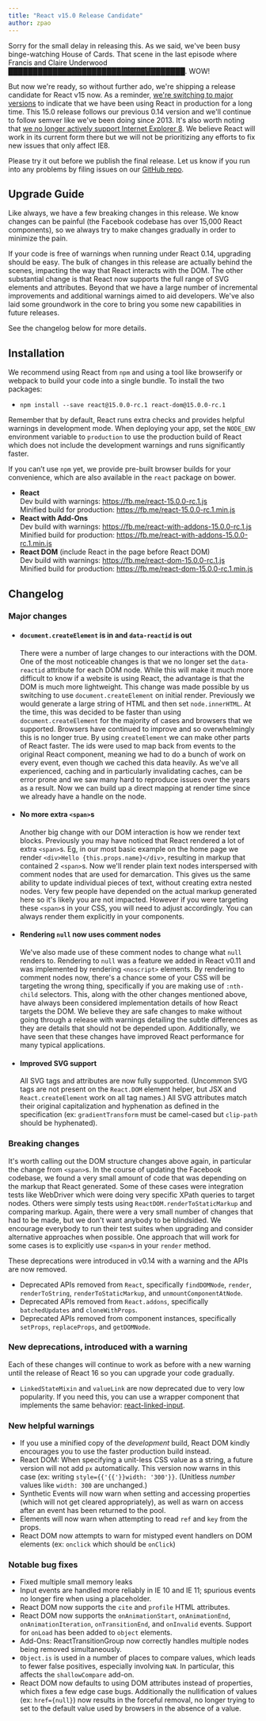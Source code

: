 ```yaml
---
title: "React v15.0 Release Candidate"
author: zpao
---
```


Sorry for the small delay in releasing this. As we said, we've been busy binge-watching House of Cards. That scene in the last episode where Francis and Claire Underwood <abbr title="You didn't think we would actually spoil anything did you?">████████████████████████████████████</abbr>. WOW!

But now we're ready, so without further ado, we're shipping a release candidate for React v15 now. As a reminder, [we're switching to major versions](/react/blog/2016/02/19/new-versioning-scheme.html) to indicate that we have been using React in production for a long time. This 15.0 release follows our previous 0.14 version and we'll continue to follow semver like we've been doing since 2013. It's also worth noting that [we no longer actively support Internet Explorer 8](/react/blog/2016/01/12/discontinuing-ie8-support.html). We believe React will work in its current form there but we will not be prioritizing any efforts to fix new issues that only affect IE8.

Please try it out before we publish the final release. Let us know if you run into any problems by filing issues on our [GitHub repo](https://github.com/facebook/react).

## Upgrade Guide

Like always, we have a few breaking changes in this release. We know changes can be painful (the Facebook codebase has over 15,000 React components), so we always try to make changes gradually in order to minimize the pain.

If your code is free of warnings when running under React 0.14, upgrading should be easy. The bulk of changes in this release are actually behind the scenes, impacting the way that React interacts with the DOM. The other substantial change is that React now supports the full range of SVG elements and attributes. Beyond that we have a large number of incremental improvements and additional warnings aimed to aid developers. We've also laid some groundwork in the core to bring you some new capabilities in future releases.

See the changelog below for more details.

## Installation

We recommend using React from `npm` and using a tool like browserify or webpack to build your code into a single bundle. To install the two packages:

* `npm install --save react@15.0.0-rc.1 react-dom@15.0.0-rc.1`

Remember that by default, React runs extra checks and provides helpful warnings in development mode. When deploying your app, set the `NODE_ENV` environment variable to `production` to use the production build of React which does not include the development warnings and runs significantly faster.

If you can’t use `npm` yet, we provide pre-built browser builds for your convenience, which are also available in the `react` package on bower.

* **React**  
  Dev build with warnings: <https://fb.me/react-15.0.0-rc.1.js>  
  Minified build for production: <https://fb.me/react-15.0.0-rc.1.min.js>  
* **React with Add-Ons**  
  Dev build with warnings: <https://fb.me/react-with-addons-15.0.0-rc.1.js>  
  Minified build for production: <https://fb.me/react-with-addons-15.0.0-rc.1.min.js>  
* **React DOM** (include React in the page before React DOM)  
  Dev build with warnings: <https://fb.me/react-dom-15.0.0-rc.1.js>  
  Minified build for production: <https://fb.me/react-dom-15.0.0-rc.1.min.js>  

## Changelog

### Major changes

- #### `document.createElement` is in and `data-reactid` is out

    There were a number of large changes to our interactions with the DOM. One of the most noticeable changes is that we no longer set the `data-reactid` attribute for each DOM node. While this will make it much more difficult to know if a website is using React, the advantage is that the DOM is much more lightweight. This change was made possible by us switching to use `document.createElement` on initial render. Previously we would generate a large string of HTML and then set `node.innerHTML`. At the time, this was decided to be faster than using `document.createElement` for the majority of cases and browsers that we supported. Browsers have continued to improve and so overwhelmingly this is no longer true. By using `createElement` we can make other parts of React faster. The ids were used to map back from events to the original React component, meaning we had to do a bunch of work on every event, even though we cached this data heavily. As we've all experienced, caching and in particularly invalidating caches, can be error prone and we saw many hard to reproduce issues over the years as a result. Now we can build up a direct mapping at render time since we already have a handle on the node.

- #### No more extra `<span>`s

    Another big change with our DOM interaction is how we render text blocks. Previously you may have noticed that React rendered a lot of extra `<span>`s. Eg, in our most basic example on the home page we render `<div>Hello {this.props.name}</div>`, resulting in markup that contained 2 `<span>`s. Now we'll render plain text nodes interspersed with comment nodes that are used for demarcation. This gives us the same ability to update individual pieces of text, without creating extra nested nodes. Very few people have depended on the actual markup generated here so it's likely you are not impacted. However if you were targeting these `<span>`s in your CSS, you will need to adjust accordingly. You can always render them explicitly in your components.

- #### Rendering `null` now uses comment nodes

    We've also made use of these comment nodes to change what `null` renders to. Rendering to `null` was a feature we added in React v0.11 and was implemented by rendering `<noscript>` elements. By rendering to comment nodes now, there's a chance some of your CSS will be targeting the wrong thing, specifically if you are making use of `:nth-child` selectors. This, along with the other changes mentioned above, have always been considered implementation details of how React targets the DOM. We believe they are safe changes to make without going through a release with warnings detailing the subtle differences as they are details that should not be depended upon. Additionally, we have seen that these changes have improved React performance for many typical applications.

- #### Improved SVG support

    All SVG tags and attributes are now fully supported. (Uncommon SVG tags are not present on the `React.DOM` element helper, but JSX and `React.createElement` work on all tag names.) All SVG attributes match their original capitalization and hyphenation as defined in the specification (ex: `gradientTransform` must be camel-cased but `clip-path` should be hyphenated).



### Breaking changes

It's worth calling out the DOM structure changes above again, in particular the change from `<span>`s. In the course of updating the Facebook codebase, we found a very small amount of code that was depending on the markup that React generated. Some of these cases were integration tests like WebDriver which were doing very specific XPath queries to target nodes. Others were simply tests using `ReactDOM.renderToStaticMarkup` and comparing markup. Again, there were a very small number of changes that had to be made, but we don't want anybody to be blindsided. We encourage everybody to run their test suites when upgrading and consider alternative approaches when possible. One approach that will work for some cases is to explicitly use `<span>`s in your `render` method.

These deprecations were introduced in v0.14 with a warning and the APIs are now removed.

- Deprecated APIs removed from `React`, specifically `findDOMNode`, `render`, `renderToString`, `renderToStaticMarkup`, and `unmountComponentAtNode`.
- Deprecated APIs removed from `React.addons`, specifically `batchedUpdates` and `cloneWithProps`.
- Deprecated APIs removed from component instances, specifically `setProps`, `replaceProps`, and `getDOMNode`.

### New deprecations, introduced with a warning

Each of these changes will continue to work as before with a new warning until the release of React 16 so you can upgrade your code gradually.

- `LinkedStateMixin` and `valueLink` are now deprecated due to very low popularity. If you need this, you can use a wrapper component that implements the same behavior: [react-linked-input](https://www.npmjs.com/package/react-linked-input).


### New helpful warnings

- If you use a minified copy of the _development_ build, React DOM kindly encourages you to use the faster production build instead.
- React DOM: When specifying a unit-less CSS value as a string, a future version will not add `px` automatically. This version now warns in this case (ex: writing `style={{'{{'}}width: '300'}}`. (Unitless *number* values like `width: 300` are unchanged.)
- Synthetic Events will now warn when setting and accessing properties (which will not get cleared appropriately), as well as warn on access after an event has been returned to the pool.
- Elements will now warn when attempting to read `ref` and `key` from the props.
- React DOM now attempts to warn for mistyped event handlers on DOM elements (ex: `onclick` which should be `onClick`)

### Notable bug fixes

- Fixed multiple small memory leaks
- Input events are handled more reliably in IE 10 and IE 11; spurious events no longer fire when using a placeholder.
- React DOM now supports the `cite` and `profile` HTML attributes.
- React DOM now supports the `onAnimationStart`, `onAnimationEnd`, `onAnimationIteration`, `onTransitionEnd`, and `onInvalid` events. Support for `onLoad` has been added to `object` elements.
- Add-Ons: ReactTransitionGroup now correctly handles multiple nodes being removed simultaneously.
- `Object.is` is used in a number of places to compare values, which leads to fewer false positives, especially involving `NaN`. In particular, this affects the `shallowCompare` add-on.
- React DOM now defaults to using DOM attributes instead of properties, which fixes a few edge case bugs. Additionally the nullification of values (ex: `href={null}`) now results in the forceful removal, no longer trying to set to the default value used by browsers in the absence of a value.
